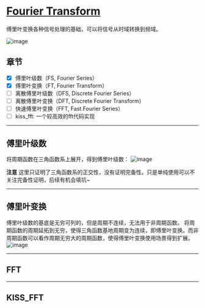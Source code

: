 # [Fourier Transform](https://github.com/iLovEing/notebook/issues/11)

傅里叶变换各种信号处理的基础，可以将信号从时域转换到频域。

![image](https://github.com/iLovEing/notebook/assets/109459299/c4554a38-ee1e-4af7-ae35-525dd33afe13)
## 章节
- [x] 傅里叶级数（FS, Fourier Series）
- [x] 傅里叶变换（FT, Fourier Transform）
- [ ] 离散傅里叶级数（DFS, Discrete Fourier Series）
- [ ] 离散傅里叶变换（DFT, Discrete Fourier Transform）
- [ ] 快速傅里叶变换（FFT, Fast Fourier Series）
- [ ] kiss_fft: 一个较高效的fft代码实现

---

## 傅里叶级数

将周期函数在三角函数系上展开，得到傅里叶级数：
![image](https://user-images.githubusercontent.com/109459299/224723347-fd730310-bdc7-4a32-a688-a05c785441da.png)

**注意**
这里只证明了三角函数系的正交性，没有证明完备性。只是单纯使用可以不关注完备性证明，后续有机会填坑~


---

## 傅里叶变换

傅里叶级数的基底是无穷可列的，但是周期不连续，无法用于非周期函数。
将周期函数的周期延拓到无穷，使得三角函数基地周期变为连续，即傅里叶变换。而非周期函数可以看作周期无穷大的周期函数，使得傅里叶变换使用场景得到扩展。
![image](https://user-images.githubusercontent.com/109459299/224724402-6d5a40ff-6410-4a2c-a4bf-77712702c671.png)


---

## FFT

---

## KISS_FFT